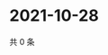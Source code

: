 # 2021-10-28

共 0 条

<!-- BEGIN WEIBO -->
<!-- 最后更新时间 Thu Oct 28 2021 15:13:56 GMT+0800 (China Standard Time) -->

<!-- END WEIBO -->
